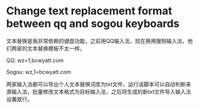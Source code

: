 # Change text replacement format between qq and sogou keyboards

文本替换是我非常依赖的键盘功能，之前用QQ输入法，现在换用搜狗输入法，他们两家的文本替换模板不太一样。

QQ: wz=1,bcwyatt.com

Sogou:  wz,1=bcwyatt.com

两家输入法都可以导出个人文本替换词库为txt文件，运行该脚本可以自动判断来源输入法，批量修改文本格式为目标输入法，之后将生成的新txt文件导入输入法设置就行。



